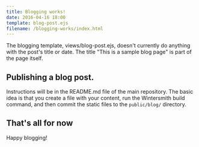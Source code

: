 ```yaml
---
title: Blogging works!
date: 2016-04-16 18:00
template: blog-post.ejs
filename: /blogging-works/index.html
---
```


The blogging template, views/blog-post.ejs, doesn't currently do anything with
the post's title or date. The title "This is a sample blog page" is part of the
page itself.

## Publishing a blog post.

Instructions will be in the README.md file of the main repository. The basic
idea is that you create a file with your content, run the Wintersmith build
command, and then commit the static files to the `public/blog/` directory.

## That's all for now

Happy blogging!
